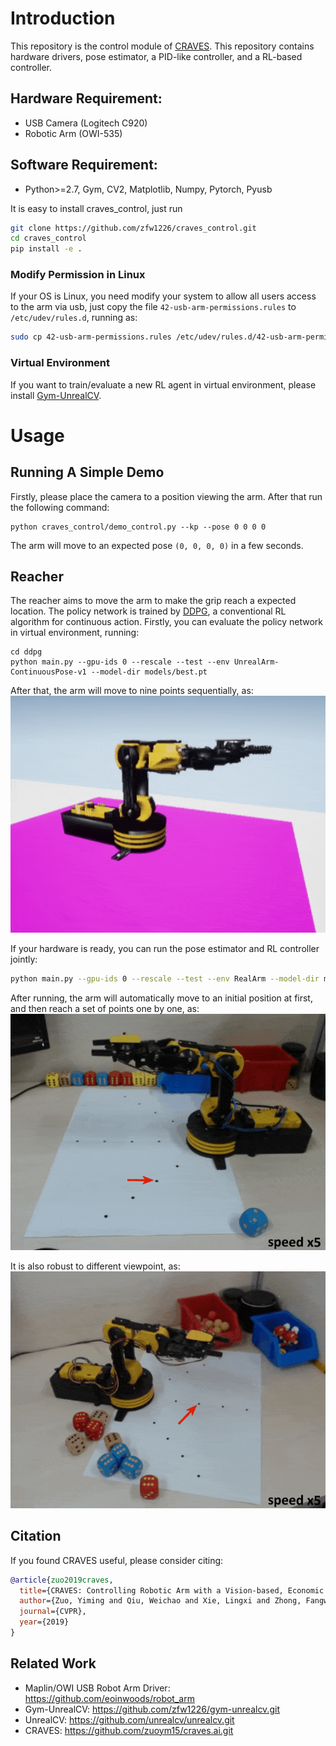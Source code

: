 # Introduction

This repository is the control module of [CRAVES](http://craves.ai/). 
This repository contains hardware drivers, pose estimator, a PID-like controller, and a RL-based controller.  

## Hardware Requirement:

- USB Camera (Logitech C920)
- Robotic Arm (OWI-535)

## Software Requirement:

- Python>=2.7, Gym, CV2, Matplotlib, Numpy, Pytorch, Pyusb

It is easy to install craves_control, just run
```bash
git clone https://github.com/zfw1226/craves_control.git
cd craves_control
pip install -e . 
```

### Modify Permission in Linux
If your OS is Linux, you need modify your system to allow all users access to the arm via usb, 
just copy the file `42-usb-arm-permissions.rules` to `/etc/udev/rules.d`, running as:

```bash
sudo cp 42-usb-arm-permissions.rules /etc/udev/rules.d/42-usb-arm-permissions.rules
```

### Virtual Environment
If you want to train/evaluate a new RL agent in virtual environment, 
please install [Gym-UnrealCV](https://github.com/zfw1226/gym-unrealcv).

# Usage

## Running A Simple Demo
Firstly, please place the camera to a position viewing the arm.
After that run the following command:
```
python craves_control/demo_control.py --kp --pose 0 0 0 0
```
The arm will move to an expected pose ``(0, 0, 0, 0)`` in a few seconds.

## Reacher
The reacher aims to move the arm to make the grip reach a expected location. 
The policy network is trained by [DDPG](https://arxiv.org/abs/1509.02971), a conventional RL algorithm for continuous action.
Firstly, you can evaluate the policy network in virtual environment, running:
```
cd ddpg
python main.py --gpu-ids 0 --rescale --test --env UnrealArm-ContinuousPose-v1 --model-dir models/best.pt
```
After that, the arm will move to nine points sequentially, as:
![reach-virtual](./figs/reach-virtual.gif)

If your hardware is ready, you can run the pose estimator and RL controller jointly:
```bash
python main.py --gpu-ids 0 --rescale --test --env RealArm --model-dir models/best.pt 
```
After running, the arm will automatically move to an initial position at first, 
and then reach a set of points one by one, as:
![reach1](./figs/reach1.gif)

It is also robust to different viewpoint, as:
![reach2](./figs/reach2.gif)

## Citation
If you found CRAVES useful, please consider citing:
```bibtex
@article{zuo2019craves,
  title={CRAVES: Controlling Robotic Arm with a Vision-based, Economic System},
  author={Zuo, Yiming and Qiu, Weichao and Xie, Lingxi and Zhong, Fangwei and Wang, Yizhou and Yuille, Alan L},
  journal={CVPR},
  year={2019}
}
```

## Related Work
- Maplin/OWI USB Robot Arm Driver: https://github.com/eoinwoods/robot_arm
- Gym-UnrealCV: https://github.com/zfw1226/gym-unrealcv.git
- UnrealCV: https://github.com/unrealcv/unrealcv.git
- CRAVES: https://github.com/zuoym15/craves.ai.git